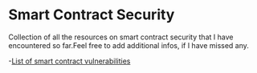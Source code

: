 # Smart Contract Security 

Collection of all the resources on smart contract security that I have encountered so far.Feel free to add additional infos, if I have missed any.

-[List of smart contract vulnerabilities](https://github.com/runtimeverification/verified-smart-contracts/wiki/List-of-Security-Vulnerabilities)
